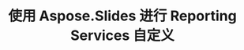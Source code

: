 ---
title: 使用 Aspose.Slides 进行 Reporting Services 自定义
type: docs
weight: 70
url: /zh/reportingservices/customization-using-aspose-slides-for-reporting-services/
---